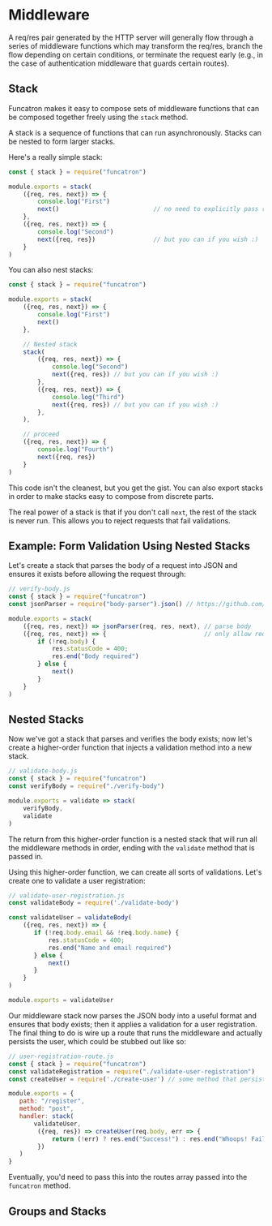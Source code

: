# Middleware

A req/res pair generated by the HTTP server will generally flow through a series of middleware functions which may transform the req/res, branch the flow depending on certain conditions, or terminate the request early \(e.g., in the case of authentication middleware that guards certain routes\).

## Stack

Funcatron makes it easy to compose sets of middleware functions that can be composed together freely using the `stack` method.

A stack is a sequence of functions that can run asynchronously. Stacks can be nested to form larger stacks.

Here's a really simple stack:

```javascript
const { stack } = require("funcatron")

module.exports = stack(
    ({req, res, next}) => {
        console.log("First")
        next()                          // no need to explicitly pass req/res through
    },
    ({req, res, next}) => {
        console.log("Second")
        next({req, res})                // but you can if you wish :)
    }
)
```

You can also nest stacks:

```javascript
const { stack } = require("funcatron")

module.exports = stack(
    ({req, res, next}) => {
        console.log("First")
        next()                          
    },

    // Nested stack
    stack(
        ({req, res, next}) => {
            console.log("Second")
            next({req, res}) // but you can if you wish :)
        },
        ({req, res, next}) => {
            console.log("Third")
            next({req, res}) // but you can if you wish :)
        },
    ),

    // proceed
    ({req, res, next}) => {
        console.log("Fourth")
        next({req, res})                
    }
)
```

This code isn't the cleanest, but you get the gist. You can also export stacks in order to make stacks easy to compose from discrete parts.

The real power of a stack is that if you don't call `next`, the rest of the stack is never run. This allows you to reject requests that fail validations.



## Example: Form Validation Using Nested Stacks

Let's create a stack that parses the body of a request into JSON and ensures it exists before allowing the request through:

```javascript
// verify-body.js
const { stack } = require("funcatron")
const jsonParser = require("body-parser").json() // https://github.com/expressjs/body-parser

module.exports = stack(
    ({req, res, next}) => jsonParser(req, res, next), // parse body
    ({req, res, next}) => {                           // only allow request that have bodies through.
        if (!req.body) {
            res.statusCode = 400;
            res.end("Body required")
        } else {
            next()
        }
    }
)
```

## Nested Stacks

Now we've got a stack that parses and verifies the body exists; now let's create a higher-order function that injects a validation method into a new stack.

```javascript
// validate-body.js
const { stack } = require("funcatron")
const verifyBody = require("./verify-body")

module.exports = validate => stack(
    verifyBody,
    validate
)
```

The return from this higher-order function is a nested stack that will run all the middleware methods in order, ending with the `validate` method that is passed in.

Using this higher-order function, we can create all sorts of validations. Let's create one to validate a user registration:

```javascript
// validate-user-registration.js
const validateBody = require('./validate-body')

const validateUser = validateBody(
    ({req, res, next}) => {
       if (!req.body.email && !req.body.name) {
           res.statusCode = 400;
           res.end("Name and email required")
       } else {
           next()
       }
    }
)

module.exports = validateUser
```

Our middleware stack now parses the JSON body into a useful format and ensures that body exists; then it applies a validation for a user registration. The final thing to do is wire up a route that runs the middleware and actually persists the user, which could be stubbed out like so:

```javascript
// user-registration-route.js
const { stack } = require("funcatron")
const validateRegistration = require("./validate-user-registration")
const createUser = require('./create-user') // some method that persists to DB

module.exports = {
   path: "/register",
   method: "post",
   handler: stack(
       validateUser, 
        ({req, res}) => createUser(req.body, err => {
            return (!err) ? res.end("Success!") : res.end("Whoops! Failure")
        })
   )
}
```

Eventually, you'd need to pass this into the routes array passed into the `funcatron` method.

## Groups and Stacks




